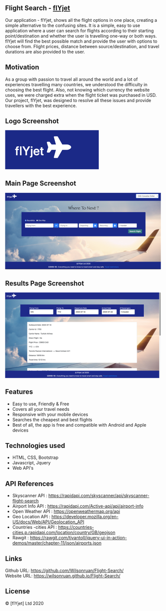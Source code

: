 ## Flight Search - [flYjet](https://wilsonruan.github.io/Flight-Search/)
Our application - flYjet, shows all the flight options in one place, creating a simple alternative to the confusing sites. It is a simple, easy to use application where a user can search for flights according to their starting point/destination and whether the user is travelling one-way or both ways. flYjet will find the best possible match and provide the user with options to choose from. Flight prices, distance between source/destination, and travel durations are also provided to the user. 

## Motivation
As a group with passion to travel all around the world and a lot of experiences travelling many countries, we understood the difficulty in choosing the best flight. Also, not knowing which currency the website uses, we were charged extra when the flight ticket was purchased in USD. Our project, flYjet, was designed to resolve all these issues and provide travellers with the best experience.

## Logo Screenshot
![flYjet Logo](assets/logo_image.png?raw=true "Title")

## Main Page Screenshot
![Main Page Screenshot](assets/website_mainpage.png?raw=true "Title")

## Results Page Screenshot
![Results Page Screenshot](assets/Screenshot-result.png?raw=true "Title")

## Features
- Easy to use, Friendly & Free
- Covers all your travel needs
- Responsive with your mobile devices
- Searches the cheapest and best flights
- Best of all, the app is free and compatible with Android and Apple devices

## Technologies used
- HTML, CSS, Bootstrap
- Javascript, Jquery
- Web API's

## API References
- Skyscanner API : https://rapidapi.com/skyscanner/api/skyscanner-flight-search
- Airport Info API : https://rapidapi.com/Active-api/api/airport-info
- Open Weather API : https://openweathermap.org/api
- Geo Location API : https://developer.mozilla.org/en-US/docs/Web/API/Geolocation_API
- Countries -cities API : https://countries-cities.p.rapidapi.com/location/country/GB/geojson
- Rawgit : https://rawgit.com/tjvantoll/jquery-ui-in-action-demos/master/chapter-11/json/airports.json


## Links
Github URL: https://github.com/Wilsonruan/Flight-Search/  
Website URL: https://wilsonruan.github.io/Flight-Search/

## License
© [flYjet] Ltd 2020
